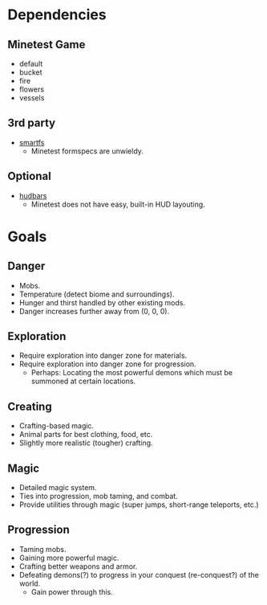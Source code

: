 # Dependencies
## Minetest Game
* default
* bucket
* fire
* flowers
* vessels

## 3rd party
* [smartfs](https://github.com/minetest-mods/smartfs)
  * Minetest formspecs are unwieldy.

## Optional
* [hudbars](http://repo.or.cz/minetest_hudbars.git)
  * Minetest does not have easy, built-in HUD layouting.

# Goals
## Danger
* Mobs.
* Temperature (detect biome and surroundings).
* Hunger and thirst handled by other existing mods.
* Danger increases further away from (0, 0, 0).
## Exploration
* Require exploration into danger zone for materials.
* Require exploration into danger zone for progression.
  * Perhaps: Locating the most powerful demons which must be summoned at certain locations.
## Creating
* Crafting-based magic.
* Animal parts for best clothing, food, etc.
* Slightly more realistic (tougher) crafting.
## Magic
* Detailed magic system.
* Ties into progression, mob taming, and combat.
* Provide utilities through magic (super jumps, short-range teleports, etc.)
## Progression
* Taming mobs.
* Gaining more powerful magic.
* Crafting better weapons and armor.
* Defeating demons(?) to progress in your conquest (re-conquest?) of the world.
  * Gain power through this.
